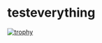 # testeverything

[![trophy](https://github-profile-trophy.vercel.app/?username=ryo-ma&theme=gruvbox)](https://github.com/ryo-ma/github-profile-trophy)

